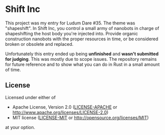 # Shift Inc
This project was my entry for Ludum Dare #35. The theme was "shapeshift". In
Shift Inc, you control a small army of nanobots in charge of shapeshifting the
host body you're injected into. Provide organic construction nanobots with the
proper resources in time, or be considered broken or obsolete and replaced.

Unfortunately this entry ended up being **unfinished** and **wasn't submitted
for judging**. This was mostly due to scope issues. The repository remains for
future reference and to show what you can do in Rust in a small amount of time.

## License
Licensed under either of
 * Apache License, Version 2.0 ([LICENSE-APACHE](LICENSE-APACHE) or http://www.apache.org/licenses/LICENSE-2.0)
 * MIT license ([LICENSE-MIT](LICENSE-MIT) or http://opensource.org/licenses/MIT)

at your option.
